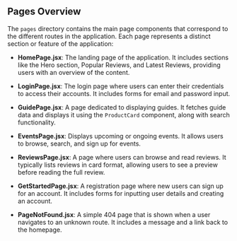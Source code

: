 ## Pages Overview

The `pages` directory contains the main page components that correspond to the different routes in the application. Each page represents a distinct section or feature of the application:

- **HomePage.jsx**: The landing page of the application. It includes sections like the Hero section, Popular Reviews, and Latest Reviews, providing users with an overview of the content.

- **LoginPage.jsx**: The login page where users can enter their credentials to access their accounts. It includes forms for email and password input.

- **GuidePage.jsx**: A page dedicated to displaying guides. It fetches guide data and displays it using the `ProductCard` component, along with search functionality.

- **EventsPage.jsx**: Displays upcoming or ongoing events. It allows users to browse, search, and sign up for events.

- **ReviewsPage.jsx**: A page where users can browse and read reviews. It typically lists reviews in card format, allowing users to see a preview before reading the full review.

- **GetStartedPage.jsx**: A registration page where new users can sign up for an account. It includes forms for inputting user details and creating an account.

- **PageNotFound.jsx**: A simple 404 page that is shown when a user navigates to an unknown route. It includes a message and a link back to the homepage.

